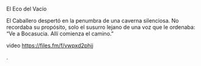 El Eco del Vacío

El Caballero despertó en la penumbra de una caverna silenciosa. No recordaba su propósito, solo el susurro lejano de una voz que le ordenaba:
“Ve a Bocasucia. Allí comienza el camino.”


 video https://files.fm/f/vwpxd2phjj


.
